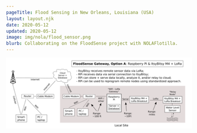 ```yaml
---
pageTitle: Flood Sensing in New Orleans, Louisiana (USA)
layout: layout.njk
date: 2020-05-12
updated: 2020-05-12
image: img/nola/flood_sensor.png
blurb: Collaborating on the FloodSense project with NOLAFlotilla.
---
```


<img src="/img/nola/gateway_option_a.png">

